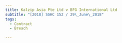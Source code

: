 ```yaml
---
title: Kalzip Asia Pte Ltd v BFG International Ltd 
subtitle: "[2018] SGHC 152 / 29\_June\_2018"
tags:
  - Contract
  - Breach

---
```


